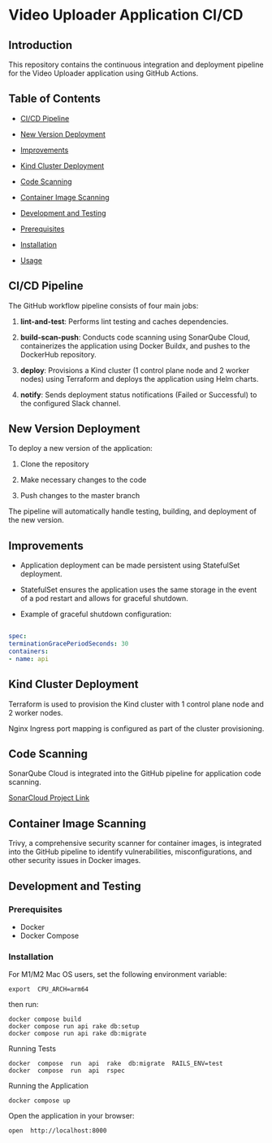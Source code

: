 # Video Uploader Application CI/CD

  

## Introduction

This repository contains the continuous integration and deployment pipeline for the Video Uploader application using GitHub Actions.

  

## Table of Contents

- [CI/CD Pipeline](#cicd-pipeline)

- [New Version Deployment](#new-version-deployment)

- [Improvements](#improvements)

- [Kind Cluster Deployment](#kind-cluster-deployment)

- [Code Scanning](#code-scanning)

- [Container Image Scanning](#container-image-scanning)

- [Development and Testing](#development-and-testing)

- [Prerequisites](#prerequisites)

- [Installation](#installation)

- [Usage](#usage)

  

## CI/CD Pipeline

The GitHub workflow pipeline consists of four main jobs:

  

1.  **lint-and-test**: Performs lint testing and caches dependencies.

2.  **build-scan-push**: Conducts code scanning using SonarQube Cloud, containerizes the application using Docker Buildx, and pushes to the DockerHub repository.

3.  **deploy**: Provisions a Kind cluster (1 control plane node and 2 worker nodes) using Terraform and deploys the application using Helm charts.

4.  **notify**: Sends deployment status notifications (Failed or Successful) to the configured Slack channel.

  

## New Version Deployment

To deploy a new version of the application:

1. Clone the repository

2. Make necessary changes to the code

3. Push changes to the master branch

The pipeline will automatically handle testing, building, and deployment of the new version.

  

## Improvements

- Application deployment can be made persistent using StatefulSet deployment.

- StatefulSet ensures the application uses the same storage in the event of a pod restart and allows for graceful shutdown.

- Example of graceful shutdown configuration:

```yaml

spec:
terminationGracePeriodSeconds: 30
containers:
- name: api
```
## Kind Cluster Deployment

Terraform is used to provision the Kind cluster with 1 control plane node and 2 worker nodes.

Nginx Ingress port mapping is configured as part of the cluster provisioning.
 

## Code Scanning
SonarQube Cloud is integrated into the GitHub pipeline for application code scanning.

[SonarCloud Project Link](#)

  

## Container Image Scanning

Trivy, a comprehensive security scanner for container images, is integrated into the GitHub pipeline to identify vulnerabilities, misconfigurations, and other security issues in Docker images.

  

## Development and Testing

  

### Prerequisites

- Docker
- Docker Compose 

### Installation

For M1/M2 Mac OS users, set the following environment variable:

  

```shell
export  CPU_ARCH=arm64
```

then  run:
```shell
docker compose build
docker compose run api rake db:setup
docker compose run api rake db:migrate
```
Running Tests
```shell
docker  compose  run  api  rake  db:migrate  RAILS_ENV=test
docker  compose  run  api  rspec
```
Running  the  Application
```shell
docker compose up
```
Open the application in your browser:
```shell
open  http://localhost:8000
```